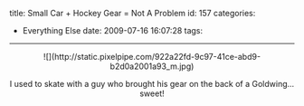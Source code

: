 title: Small Car + Hockey Gear = Not A Problem
id: 157
categories:
  - Everything Else
date: 2009-07-16 16:07:28
tags:
---

<div class="pp_items"><div class="pp_item" align="center">![](http://static.pixelpipe.com/922a22fd-9c97-41ce-abd9-b2d0a2001a93_m.jpg)

I used to skate with a guy who brought his gear on the back of a Goldwing... sweet!
</div></div>
